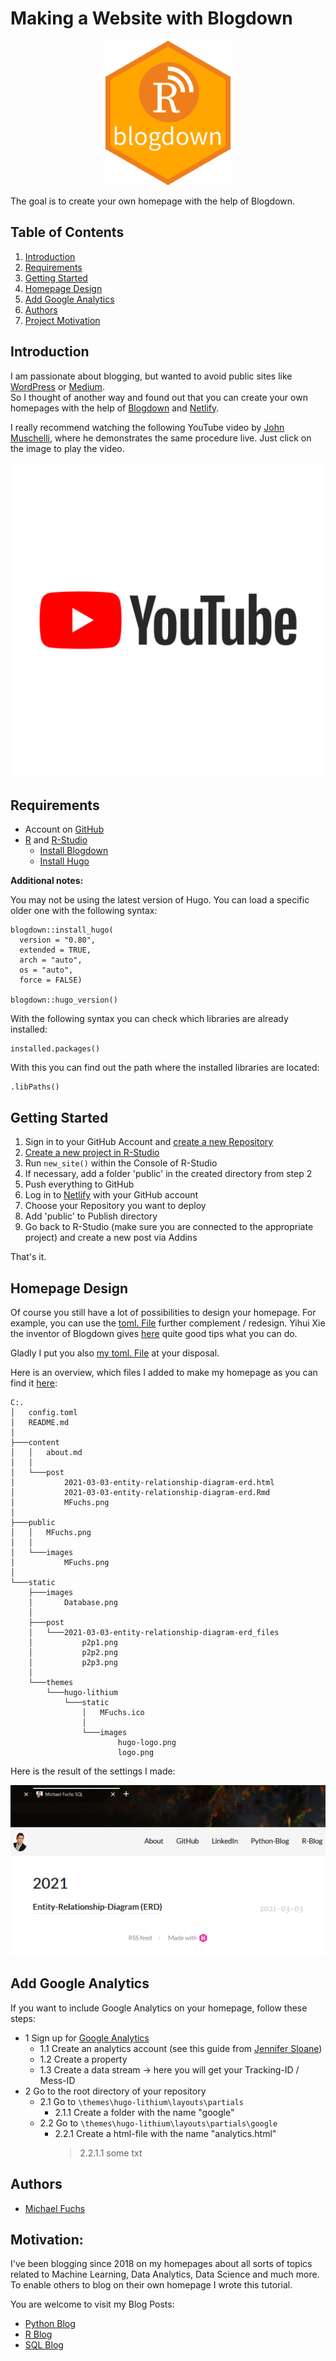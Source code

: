 
# Making a Website with Blogdown

<p align="center">
  <img src="https://github.com/MFuchs1989/Making-a-Website-with-Blogdown/blob/master/images/Blogdown.png?raw=true" alt="python"/>
</p>



The goal is to create your own homepage with the help of Blogdown.


## Table of Contents
1. [Introduction](#introduction)
2. [Requirements](#requirements)
3. [Getting Started](#getting_started)  
4. [Homepage Design](#homepage_design) 
5. [Add Google Analytics](#add_google_analytics)
6. [Authors](#authors)
7. [Project Motivation](#motivation)



<a name="introduction"></a>

## Introduction

I am passionate about blogging, but wanted to avoid public sites like [WordPress](https://wordpress.com/de/) or [Medium](https://medium.com/).  
So I thought of another way and found out that you can create your own homepages with the help of [Blogdown](https://bookdown.org/yihui/blogdown/) and [Netlify](https://www.netlify.com/). 

I really recommend watching the following YouTube video by [John Muschelli](https://www.youtube.com/channel/UCWI1xyk6Jb4t2OOyP2LS4DQ), where he demonstrates the same procedure live. 
Just click on the image to play the video. 

[![YouTube](https://github.com/MFuchs1989/Making-a-Website-with-Blogdown/blob/master/images/YouTube.png)](https://www.youtube.com/watch?v=syWAKaj-4ck&t=1s)





<a name="requirements"></a>

## Requirements

+ Account on [GitHub](https://github.com/)
+ [R](https://www.r-project.org/) and [R-Studio](https://de.wikipedia.org/wiki/RStudio)
    + [Install Blogdown](https://bookdown.org/yihui/blogdown/installation.html)
    + [Install Hugo](https://bookdown.org/yihui/blogdown/hugo.html)

**Additional notes:**

You may not be using the latest version of Hugo. You can load a specific older one with the following syntax: 

```
blogdown::install_hugo(
  version = "0.80",
  extended = TRUE,
  arch = "auto",
  os = "auto",
  force = FALSE)

blogdown::hugo_version()
```
With the following syntax you can check which libraries are already installed:
```
installed.packages()
```

With this you can find out the path where the installed libraries are located:
```
.libPaths()
```

<a name="getting_started"></a>

## Getting Started

1. Sign in to your GitHub Account and [create a new Repository](https://docs.github.com/en/github/getting-started-with-github/create-a-repo)
2. [Create a new project in R-Studio](https://support.rstudio.com/hc/en-us/articles/200526207-Using-Projects)
3. Run `new_site()` within the Console of R-Studio
4. If necessary, add a folder 'public' in the created directory from step 2
5. Push everything to GitHub
6. Log in to [Netlify](https://www.netlify.com/) with your GitHub account
7. Choose your Repository you want to deploy
8. Add 'public' to Publish directory
9. Go back to R-Studio (make sure you are connected to the appropriate project) and create a new post via Addins


That's it. 





<a name="homepage_design"></a>

## Homepage Design



Of course you still have a lot of possibilities to design your homepage. 
For example, you can use the [toml. File](https://bookdown.org/yihui/blogdown/configuration.html) further complement / redesign. 
Yihui Xie the inventor of Blogdown gives [here](https://bookdown.org/yihui/blogdown/) quite good tips what you can do. 


Gladly I put you also [my toml. File](https://github.com/MFuchs1989/Datasets-and-Miscellaneous/blob/main/miscellaneous/Making%20a%20Website%20with%20Blogdown/config.toml) at your disposal. 

Here is an overview, which files I added to make my homepage as you can find it [here](https://michael-fuchs-sql.netlify.app/):

```
C:.
│   config.toml
│   README.md
│
├───content
│   │   about.md
│   │
│   └───post
│           2021-03-03-entity-relationship-diagram-erd.html
│           2021-03-03-entity-relationship-diagram-erd.Rmd
│           MFuchs.png
│
├───public
│   │   MFuchs.png
│   │
│   └───images
│           MFuchs.png
│
└───static
    ├───images
    │       Database.png
    │
    ├───post
    │   └───2021-03-03-entity-relationship-diagram-erd_files
    │           p2p1.png
    │           p2p2.png
    │           p2p3.png
    │
    └───themes
        └───hugo-lithium
            └───static
                │   MFuchs.ico
                │
                └───images
                        hugo-logo.png
                        logo.png
```


Here is the result of the settings I made:

<p align="center">
  <img src="https://github.com/MFuchs1989/Making-a-Website-with-Blogdown/blob/master/images/Result.png?raw=true" alt="python"/>
</p>



<a name="add_google_analytics"></a>

## Add Google Analytics

If you want to include Google Analytics on your homepage, follow these steps:

- 1 Sign up for [Google Analytics](https://analytics.google.com/)
  * 1.1 Create an analytics account (see this guide from [Jennifer Sloane](https://www.youtube.com/watch?v=l27LNXm5LHA))
  * 1.2 Create a property
  * 1.3 Create a data stream -> here you will get your Tracking-ID / Mess-ID
- 2 Go to the root directory of your repository
  * 2.1 Go to `\themes\hugo-lithium\layouts\partials`
    + 2.1.1 Create a folder with the name "google"
  * 2.2 Go to `\themes\hugo-lithium\layouts\partials\google`
    + 2.2.1 Create a html-file with the name "analytics.html"
      > 2.2.1.1 some txt 









<a name="authors"></a>

## Authors

+ [Michael Fuchs](https://github.com/MFuchs1989)

<a name="motivation"></a>

## Motivation: 

I've been blogging since 2018 on my homepages about all sorts of topics related to Machine Learning, Data Analytics, Data Science and much more.
To enable others to blog on their own homepage I wrote this tutorial.

You are welcome to visit my Blog Posts:

+ [Python Blog](https://michael-fuchs-python.netlify.app/)
+ [R Blog](https://michael-fuchs.netlify.app/)
+ [SQL Blog](https://michael-fuchs-sql.netlify.app/)



